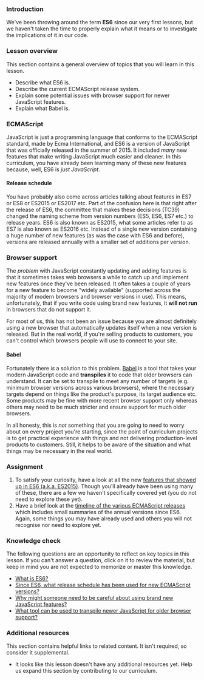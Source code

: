 ### Introduction

We've been throwing around the term **ES6** since our very first lessons, but we haven't taken the time to properly explain what it means or to investigate the implications of it in our code.

### Lesson overview

This section contains a general overview of topics that you will learn in this lesson.

- Describe what ES6 is.
- Describe the current ECMAScript release system.
- Explain some potential issues with browser support for newer JavaScript features.
- Explain what Babel is.

### ECMAScript

JavaScript is just a programming language that conforms to the ECMAScript standard, made by Ecma International, and ES6 is a version of JavaScript that was officially released in the summer of 2015. It included *many* new features that make writing JavaScript much easier and cleaner. In this curriculum, you have already been learning many of these new features because, well, ES6 is *just JavaScript*.

#### Release schedule

You have probably also come across articles talking about features in ES7 or ES8 or ES2015 or ES2017 etc. Part of the confusion here is that right after the release of ES6, the committee that makes these decisions (TC39) changed the naming scheme from version numbers (ES5, ES6, ES7 etc.) to release years. ES6 is also known as ES2015, what some articles refer to as ES7 is also known as ES2016 etc. Instead of a single new version containing a huge number of new features (as was the case with ES6 and before), versions are released annually with a smaller set of additions per version.

### Browser support

The *problem* with JavaScript constantly updating and adding features is that it sometimes takes web browsers a while to catch up and implement new features once they've been released. It often takes a couple of years for a new feature to become "widely available" (supported across the majority of modern browsers and browser versions in use). This means, unfortunately, that if you write code using brand new features, it **will not run** in browsers that do not support it.

For most of us, this has not been an issue because you are almost definitely using a new browser that automatically updates itself when a new version is released. But in the real world, if you're selling products to customers, you can't control which browsers people will use to connect to your site.

#### Babel

Fortunately there *is* a solution to this problem. [Babel](http://babeljs.io/) is a tool that takes your modern JavaScript code and **transpiles** it to code that older browsers can understand. It can be set to transpile to meet any number of targets (e.g. minimum browser versions across various browsers), where the necessary targets depend on things like the product's purpose, its target audience etc. Some products may be fine with more recent browser support only whereas others may need to be much stricter and ensure support for much older browsers.

In all honesty, this is *not* something that you are going to need to worry about on every project you're starting, since the point of curriculum projects is to get practical experience with things and not delivering production-level products to customers. Still, it helps to be aware of the situation and what things may be necessary in the real world.

### Assignment

<div class="lesson-content__panel" markdown="1">

1. To satisfy your curiosity, have a look at all the new [features that showed up in ES6 (a.k.a. ES2015)](https://github.com/lukehoban/es6features). Though you'll already have been using many of these, there are a few we haven't specifically covered yet (you do not need to explore these yet).
1. Have a brief look at the [timeline of the various ECMAScript releases](https://en.wikipedia.org/wiki/ECMAScript_version_history#14th_Edition_%E2%80%93_ECMAScript_2023) which includes small summaries of the annual versions since ES6. Again, some things you may have already used and others you will not recognise nor need to explore yet.

</div>

### Knowledge check

The following questions are an opportunity to reflect on key topics in this lesson. If you can't answer a question, click on it to review the material, but keep in mind you are not expected to memorize or master this knowledge.

- [What is ES6?](#ecmascript)
- [Since ES6, what release schedule has been used for new ECMAScript versions?](#release-schedule)
- [Why might someone need to be careful about using brand new JavaScript features?](#browser-support)
- [What tool can be used to transpile newer JavaScript for older browser support?](#babel)

### Additional resources

This section contains helpful links to related content. It isn't required, so consider it supplemental.

- It looks like this lesson doesn't have any additional resources yet. Help us expand this section by contributing to our curriculum.
